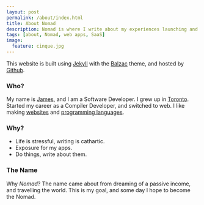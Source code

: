 ```yaml
---
layout: post
permalink: /about/index.html
title: About Nomad
description: Nomad is where I write about my experiences launching and releasing web apps; single handedly.
tags: [about, Nomad, web apps, SaaS]
image:
  feature: cinque.jpg
---
```


This website is built using [Jekyll](http://jekyllrb.com/) with the [Balzac](https://github.com/coletownsend/balzac-for-jekyll) theme, and hosted by [Github](http://pages.github.com/).

### Who?
My name is [James](http://jameskeane.ca), and I am a Software Developer.  I grew up in [Toronto](http://en.wikipedia.org/wiki/Toronto). Started my career as a Compiler Developer, and switched to web.  I like making [websites](/sites) and [programming languages](https://github.com/jameskeane/ham-script).  

### Why?
* Life is stressful, writing is cathartic.
* Exposure for my apps.
* Do things, write about them.

### The Name
Why _Nomad_? The name came about from dreaming of a passive income, and travelling the world.  This is my goal, and some day I hope to become the Nomad.